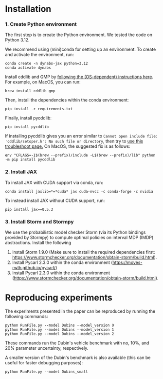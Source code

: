 # Installation

### 1. Create Python environment

The first step is to create the Python environment. We tested the code on Python 3.12.

We recommend using (mini)conda for setting up an environment. To create and activate the environment, run:

```
conda create -n dynabs-jax python=3.12
conda activate dynabs
```

Install cddlib and GMP by [following the (OS-dependent) instructions here](https://pycddlib.readthedocs.io/en/latest/quickstart.html). For example, on MacOS, you can run:

```
brew install cddlib gmp
```

Then, install the dependencies within the conda environment:

```
pip install -r requirements.txt
```

Finally, install pycddlib:

```
pip install pycddlib
```

If installing pycddlib gives you an error similar to ```Cannot open include file: 'cddlib/setoper.h': No such file or directory```, then try
to [use this troubleshoot page.](https://pycddlib.readthedocs.io/en/latest/quickstart.html#installation)
On MacOS, the suggested fix is as follows:

```
env "CFLAGS=-I$(brew --prefix)/include -L$(brew --prefix)/lib" python -m pip install pycddlib
```

### 2. Install JAX

To install JAX with CUDA support via conda, run:

```
conda install jaxlib=*=*cuda* jax cuda-nvcc -c conda-forge -c nvidia
```

To instead install JAX without CUDA support, run:

```
pip install jax==0.5.3
```

### 3. Install Storm and Stormpy

We use the probabilistic model checker Storm (via its Python bindings provided by Stormpy) to compute optimal policies on interval MDP (IMDP) abstractions.
Install the following

1. Install Storm 1.9.0 (Make sure to install the required dependencies first: https://www.stormchecker.org/documentation/obtain-storm/build.html).
2. Install Pycarl 2.3.0 within the conda environment (https://moves-rwth.github.io/pycarl/)
3. Install Pycarl 2.3.0 within the conda environment (https://www.stormchecker.org/documentation/obtain-storm/build.html).

# Reproducing experiments

The experiments presented in the paper can be reproduced by running the following commands:

```
python RunFile.py --model Dubins --model_version 0
python RunFile.py --model Dubins --model_version 1
python RunFile.py --model Dubins --model_version 2
```

These commands run the Dubin's vehicle benchmark with no, 10%, and 20% parameter uncertainty, respectively.

A smaller version of the Dubin's benchmark is also available (this can be useful for faster debugging purposes):

```
python RunFile.py --model Dubins_small
```